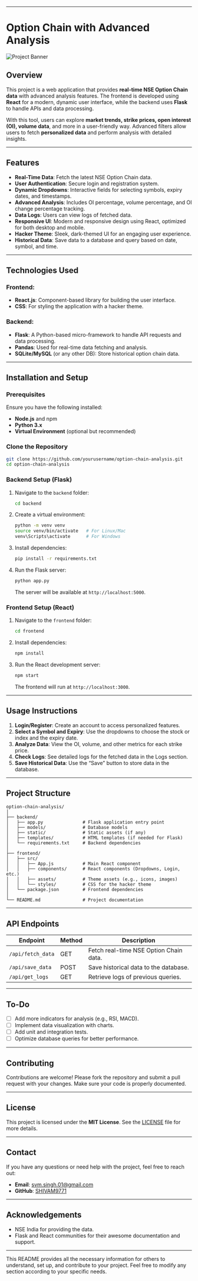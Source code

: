 
---

# **Option Chain with Advanced Analysis**  

![Project Banner](https://dummyimage.com/600x200/000/fff&text=Option+Chain+Analysis)

## **Overview**  
This project is a web application that provides **real-time NSE Option Chain data** with advanced analysis features. The frontend is developed using **React** for a modern, dynamic user interface, while the backend uses **Flask** to handle APIs and data processing.  

With this tool, users can explore **market trends, strike prices, open interest (OI), volume data**, and more in a user-friendly way. Advanced filters allow users to fetch **personalized data** and perform analysis with detailed insights.  

---

## **Features**
- **Real-Time Data**: Fetch the latest NSE Option Chain data.
- **User Authentication**: Secure login and registration system.  
- **Dynamic Dropdowns**: Interactive fields for selecting symbols, expiry dates, and timestamps.
- **Advanced Analysis**: Includes OI percentage, volume percentage, and OI change percentage tracking.  
- **Data Logs**: Users can view logs of fetched data.
- **Responsive UI**: Modern and responsive design using React, optimized for both desktop and mobile.  
- **Hacker Theme**: Sleek, dark-themed UI for an engaging user experience.
- **Historical Data**: Save data to a database and query based on date, symbol, and time.

---

## **Technologies Used**
### Frontend:
- **React.js**: Component-based library for building the user interface.
- **CSS**: For styling the application with a hacker theme.  

### Backend:
- **Flask**: A Python-based micro-framework to handle API requests and data processing.
- **Pandas**: Used for real-time data fetching and analysis.
- **SQLite/MySQL** (or any other DB): Store historical option chain data.

---

## **Installation and Setup**

### **Prerequisites**  
Ensure you have the following installed:
- **Node.js** and npm  
- **Python 3.x**  
- **Virtual Environment** (optional but recommended)

### **Clone the Repository**
```bash
git clone https://github.com/yourusername/option-chain-analysis.git
cd option-chain-analysis
```

### **Backend Setup (Flask)**
1. Navigate to the `backend` folder:
   ```bash
   cd backend
   ```
2. Create a virtual environment:
   ```bash
   python -m venv venv
   source venv/bin/activate   # For Linux/Mac
   venv\Scripts\activate      # For Windows
   ```
3. Install dependencies:
   ```bash
   pip install -r requirements.txt
   ```
4. Run the Flask server:
   ```bash
   python app.py
   ```
   The server will be available at `http://localhost:5000`.

### **Frontend Setup (React)**
1. Navigate to the `frontend` folder:
   ```bash
   cd frontend
   ```
2. Install dependencies:
   ```bash
   npm install
   ```
3. Run the React development server:
   ```bash
   npm start
   ```
   The frontend will run at `http://localhost:3000`.

---

## **Usage Instructions**
1. **Login/Register**: Create an account to access personalized features.
2. **Select a Symbol and Expiry**: Use the dropdowns to choose the stock or index and the expiry date.
3. **Analyze Data**: View the OI, volume, and other metrics for each strike price.
4. **Check Logs**: See detailed logs for the fetched data in the Logs section.
5. **Save Historical Data**: Use the “Save” button to store data in the database.

---

## **Project Structure**
```
option-chain-analysis/
│
├── backend/
│   ├── app.py               # Flask application entry point
│   ├── models/              # Database models
│   ├── static/              # Static assets (if any)
│   ├── templates/           # HTML templates (if needed for Flask)
│   └── requirements.txt     # Backend dependencies
│
├── frontend/
│   ├── src/
│   │   ├── App.js           # Main React component
│   │   ├── components/      # React components (Dropdowns, Login, etc.)
│   │   ├── assets/          # Theme assets (e.g., icons, images)
│   │   └── styles/          # CSS for the hacker theme
│   └── package.json         # Frontend dependencies
│
└── README.md                # Project documentation
```

---

## **API Endpoints**
| Endpoint                 | Method | Description                          |
|--------------------------|--------|--------------------------------------|
| `/api/fetch_data`        | GET    | Fetch real-time NSE Option Chain data. |
| `/api/save_data`         | POST   | Save historical data to the database. |
| `/api/get_logs`          | GET    | Retrieve logs of previous queries.    |

---

## **To-Do**
- [ ] Add more indicators for analysis (e.g., RSI, MACD).
- [ ] Implement data visualization with charts.
- [ ] Add unit and integration tests.
- [ ] Optimize database queries for better performance.

---

## **Contributing**
Contributions are welcome! Please fork the repository and submit a pull request with your changes. Make sure your code is properly documented.

---

## **License**
This project is licensed under the **MIT License**. See the [LICENSE](LICENSE) file for more details.

---

## **Contact**
If you have any questions or need help with the project, feel free to reach out:  
- **Email**: [svm.singh.01@gmail.com](mailto:your-email@example.com)  
- **GitHub**: [SHIVAM9771](https://github.com/SHIVAM9771)

---

## **Acknowledgements**
- NSE India for providing the data.
- Flask and React communities for their awesome documentation and support.

---

This README provides all the necessary information for others to understand, set up, and contribute to your project. Feel free to modify any section according to your specific needs.

